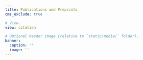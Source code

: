 ```yaml
---
title: Publications and Preprints
cms_exclude: true

# View.
view: citation

# Optional header image (relative to `static/media/` folder).
banner:
  caption: ''
  image: ''
---
```

